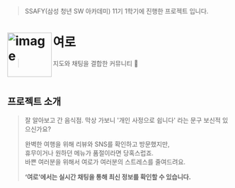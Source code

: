 > SSAFY(삼성 청년 SW 아카데미) 11기 1학기에 진행한 프로젝트 입니다.
# 여로<img alt="image" src="https://github.com/YeoroTrip/yeoro/assets/109727039/ff6af283-f079-48e3-966e-235f61355678" align=left width=100>

> 지도와 채팅을 결합한 커뮤니티 💬

<br />

## 프로젝트 소개
> 잘 알아보고 간 음식점. 막상 가보니 '개인 사정으로 쉽니다' 라는 문구 보신적 있으신가요?   
>
> 완벽한 여행을 위해 리뷰와 SNS를 확인하고 방문했지만,   
> 휴무이거나 원하던 메뉴가 품절이라면 당혹스럽죠.   
> 바쁜 여러분을 위해서 여로가 여러분의 스트레스를 줄여드려요.
> 
> **‘여로’에서는 실시간 채팅을 통해 최신 정보를 확인할 수 있습니다.**

